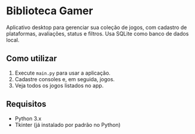 # Biblioteca Gamer

Aplicativo desktop para gerenciar sua coleção de jogos, com cadastro de plataformas, avaliações, status e filtros.
Usa SQLite como banco de dados local.

## Como utilizar

1. Execute `main.py` para usar a aplicação.
2. Cadastre consoles e, em seguida, jogos.
3. Veja todos os jogos listados no app.

## Requisitos

- Python 3.x
- Tkinter (já instalado por padrão no Python)
